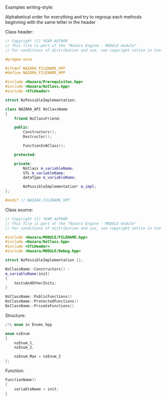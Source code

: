 Examples writing-style:

Alphabetical order for everything and try to regroup each methods beginning with the same letter in the header

Class header:
```cpp
// Copyright (C) YEAR AUTHOR
// This file is part of the "Nazara Engine - MODULE module"
// For conditions of distribution and use, see copyright notice in Config.hpp

#pragma once

#ifndef NAZARA_FILENAME_HPP
#define NAZARA_FILENAME_HPP

#include <Nazara/Prerequisites.hpp>
#include <Nazara/NzClass.hpp>
#include <STLHeader>

struct NzPossibleImplementation;

class NAZARA_API NzClassName
{
	friend NzClassFriend;

	public:
		Constructors();
		Destructor();

		FunctionInAClass();

	protected:

	private:
		NzClass m_variableName;
		STL m_variableName;
		dataType m_variableName;

		NzPossibleImplementation* m_impl;
};

#endif // NAZARA_FILENAME_HPP
```

Class source:
```cpp
// Copyright (C) YEAR AUTHOR
// This file is part of the "Nazara Engine - MODULE module"
// For conditions of distribution and use, see copyright notice in Config.hpp

#include <Nazara/MODULE/FILENAME.hpp>
#include <Nazara/NzClass.hpp>
#include <STLHeader>
#include <Nazara/MODULE/Debug.hpp>

struct NzPossibleImplementation {};

NzClassName::Constructors() :
m_variableName(init)
{
	testsAndOtherInits;
}

NzClassName::PublicFunctions()
NzClassName::ProtectedFunctions()
NzClassName::PrivateFunctions()
```

Structure:
```cpp
/!\ enum in Enums.hpp

enum nzEnum
{
	nzEnum_1,
	nzEnum_2,

	nzEnum_Max = nzEnum_2
};
```

Function:
```cpp
FunctionName()
{
	variableName = init;
}
```
